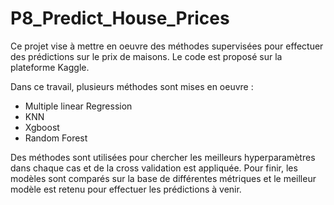# P8_Predict_House_Prices

Ce projet vise à mettre en oeuvre des méthodes supervisées pour effectuer des prédictions sur le prix de maisons.
Le code est proposé sur la plateforme Kaggle.

Dans ce travail, plusieurs méthodes sont mises en oeuvre :
- Multiple linear Regression
- KNN
- Xgboost
- Random Forest

Des méthodes sont utilisées pour chercher les meilleurs hyperparamètres dans chaque cas et de la cross validation est appliquée.
Pour finir, les modèles sont comparés sur la base de différentes métriques et le meilleur modèle est retenu pour effectuer les prédictions à venir.
